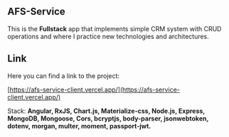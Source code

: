 ## AFS-Service

This is the **Fullstack** app that implements simple CRM system with CRUD operations and where I practice new technologies and architectures.

## Link

Here you can find a link to the project:

[https://afs-service-client.vercel.app/](https://afs-service-client.vercel.app/)

Stack: **Angular, RxJS, Chart.js, Materialize-css, Node.js, Express, MongoDB, Mongoose,  Cors, bcryptjs, body-parser, jsonwebtoken, dotenv, morgan, multer, moment, passport-jwt.**
